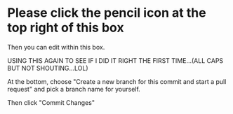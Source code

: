 # Please click the pencil icon at the top right of this box

Then you can edit within this box.

USING THIS AGAIN TO SEE IF I DID IT RIGHT THE FIRST TIME...(ALL CAPS BUT NOT SHOUTING...LOL)

At the bottom, choose "Create a new branch for this commit and start a pull request" and pick a branch name for yourself.

Then click "Commit Changes"
